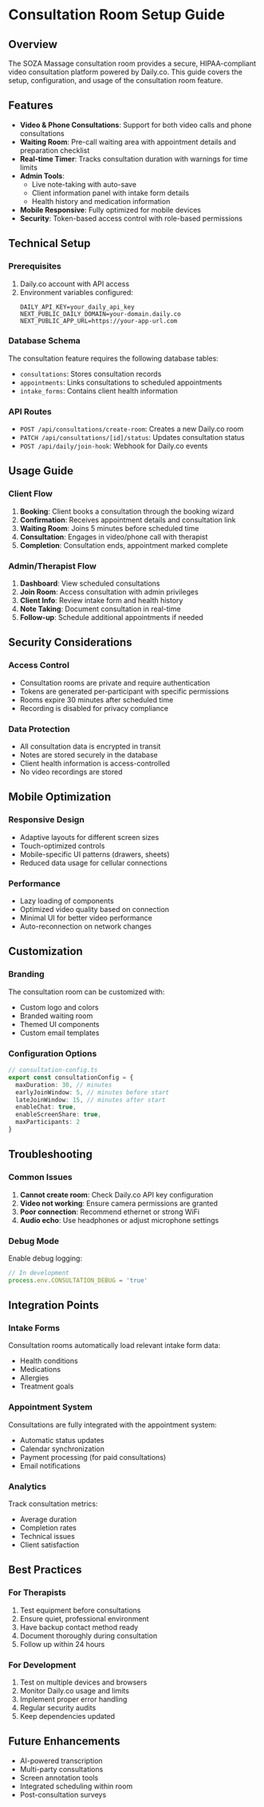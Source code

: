 # Consultation Room Setup Guide

## Overview

The SOZA Massage consultation room provides a secure, HIPAA-compliant video consultation platform powered by Daily.co. This guide covers the setup, configuration, and usage of the consultation room feature.

## Features

- **Video & Phone Consultations**: Support for both video calls and phone consultations
- **Waiting Room**: Pre-call waiting area with appointment details and preparation checklist
- **Real-time Timer**: Tracks consultation duration with warnings for time limits
- **Admin Tools**: 
  - Live note-taking with auto-save
  - Client information panel with intake form details
  - Health history and medication information
- **Mobile Responsive**: Fully optimized for mobile devices
- **Security**: Token-based access control with role-based permissions

## Technical Setup

### Prerequisites

1. Daily.co account with API access
2. Environment variables configured:
   ```env
   DAILY_API_KEY=your_daily_api_key
   NEXT_PUBLIC_DAILY_DOMAIN=your-domain.daily.co
   NEXT_PUBLIC_APP_URL=https://your-app-url.com
   ```

### Database Schema

The consultation feature requires the following database tables:
- `consultations`: Stores consultation records
- `appointments`: Links consultations to scheduled appointments
- `intake_forms`: Contains client health information

### API Routes

- `POST /api/consultations/create-room`: Creates a new Daily.co room
- `PATCH /api/consultations/[id]/status`: Updates consultation status
- `POST /api/daily/join-hook`: Webhook for Daily.co events

## Usage Guide

### Client Flow

1. **Booking**: Client books a consultation through the booking wizard
2. **Confirmation**: Receives appointment details and consultation link
3. **Waiting Room**: Joins 5 minutes before scheduled time
4. **Consultation**: Engages in video/phone call with therapist
5. **Completion**: Consultation ends, appointment marked complete

### Admin/Therapist Flow

1. **Dashboard**: View scheduled consultations
2. **Join Room**: Access consultation with admin privileges
3. **Client Info**: Review intake form and health history
4. **Note Taking**: Document consultation in real-time
5. **Follow-up**: Schedule additional appointments if needed

## Security Considerations

### Access Control

- Consultation rooms are private and require authentication
- Tokens are generated per-participant with specific permissions
- Rooms expire 30 minutes after scheduled time
- Recording is disabled for privacy compliance

### Data Protection

- All consultation data is encrypted in transit
- Notes are stored securely in the database
- Client health information is access-controlled
- No video recordings are stored

## Mobile Optimization

### Responsive Design

- Adaptive layouts for different screen sizes
- Touch-optimized controls
- Mobile-specific UI patterns (drawers, sheets)
- Reduced data usage for cellular connections

### Performance

- Lazy loading of components
- Optimized video quality based on connection
- Minimal UI for better video performance
- Auto-reconnection on network changes

## Customization

### Branding

The consultation room can be customized with:
- Custom logo and colors
- Branded waiting room
- Themed UI components
- Custom email templates

### Configuration Options

```typescript
// consultation-config.ts
export const consultationConfig = {
  maxDuration: 30, // minutes
  earlyJoinWindow: 5, // minutes before start
  lateJoinWindow: 15, // minutes after start
  enableChat: true,
  enableScreenShare: true,
  maxParticipants: 2
}
```

## Troubleshooting

### Common Issues

1. **Cannot create room**: Check Daily.co API key configuration
2. **Video not working**: Ensure camera permissions are granted
3. **Poor connection**: Recommend ethernet or strong WiFi
4. **Audio echo**: Use headphones or adjust microphone settings

### Debug Mode

Enable debug logging:
```typescript
// In development
process.env.CONSULTATION_DEBUG = 'true'
```

## Integration Points

### Intake Forms

Consultation rooms automatically load relevant intake form data:
- Health conditions
- Medications
- Allergies
- Treatment goals

### Appointment System

Consultations are fully integrated with the appointment system:
- Automatic status updates
- Calendar synchronization
- Payment processing (for paid consultations)
- Email notifications

### Analytics

Track consultation metrics:
- Average duration
- Completion rates
- Technical issues
- Client satisfaction

## Best Practices

### For Therapists

1. Test equipment before consultations
2. Ensure quiet, professional environment
3. Have backup contact method ready
4. Document thoroughly during consultation
5. Follow up within 24 hours

### For Development

1. Test on multiple devices and browsers
2. Monitor Daily.co usage and limits
3. Implement proper error handling
4. Regular security audits
5. Keep dependencies updated

## Future Enhancements

- AI-powered transcription
- Multi-party consultations
- Screen annotation tools
- Integrated scheduling within room
- Post-consultation surveys